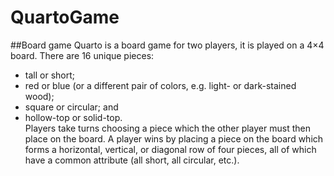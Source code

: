 # QuartoGame
##Board game
Quarto is a board game for two players, it is played on a 4×4 board. 
There are 16 unique pieces:
  * tall or short;
  * red or blue (or a different pair of colors, e.g. light- or dark-stained wood);
  * square or circular; and
  * hollow-top or solid-top.<br />
Players take turns choosing a piece which the other player must then place on the board. 
A player wins by placing a piece on the board which forms a horizontal, vertical, or diagonal
row of four pieces, all of which have a common attribute (all short, all circular, etc.).
